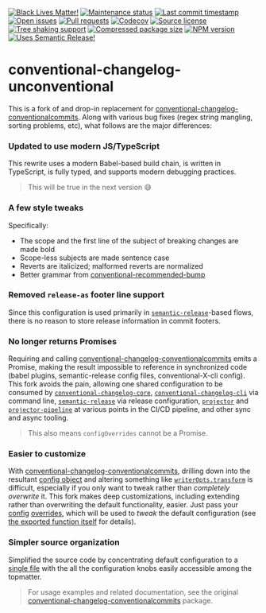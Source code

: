 <!-- prettier-ignore-start -->

<!-- badges-start -->

[![Black Lives Matter!][badge-blm]][link-blm]
[![Maintenance status][badge-maintenance]][link-repo]
[![Last commit timestamp][badge-last-commit]][link-repo]
[![Open issues][badge-issues]][link-issues]
[![Pull requests][badge-pulls]][link-pulls]
[![Codecov][badge-codecov]][link-codecov]
[![Source license][badge-license]][link-license]
[![Tree shaking support][badge-tree-shaking]][link-bundlephobia]
[![Compressed package size][badge-size]][link-bundlephobia]
[![NPM version][badge-npm]][link-npm]
[![Uses Semantic Release!][badge-semantic-release]][link-semantic-release]

<!-- badges-end -->

<!-- prettier-ignore-end -->

# conventional-changelog-unconventional

This is a fork of and drop-in replacement for
[conventional-changelog-conventionalcommits](https://www.npmjs.com/package/conventional-changelog-conventionalcommits).
Along with various bug fixes (regex string mangling, sorting problems, etc),
what follows are the major differences:

### Updated to use modern JS/TypeScript

This rewrite uses a modern Babel-based build chain, is written in TypeScript, is
fully typed, and supports modern debugging practices.

> This will be true in the next version 😅

### A few style tweaks

Specifically:

- The scope and the first line of the subject of breaking changes are made bold
- Scope-less subjects are made sentence case
- Reverts are italicized; malformed reverts are normalized
- Better grammar from
  [conventional-recommended-bump](https://www.npmjs.com/package/conventional-recommended-bump)

### Removed `release-as` footer line support

Since this configuration is used primarily in
[`semantic-release`](https://www.npmjs.com/package/semantic-release)-based
flows, there is no reason to store release information in commit footers.

### No longer returns Promises

Requiring and calling
[conventional-changelog-conventionalcommits](https://github.com/conventional-changelog/conventional-changelog/tree/master/packages/conventional-changelog-conventionalcommits)
emits a Promise, making the result impossible to reference in synchronized code
(babel plugins, semantic-release config files, conventional-X-cli config). This
fork avoids the pain, allowing one shared configuration to be consumed by
[`conventional-changelog-core`](https://www.npmjs.com/package/conventional-changelog-core),
[`conventional-changelog-cli`](https://www.npmjs.com/package/conventional-changelog-cli)
via command line,
[`semantic-release`](https://www.npmjs.com/package/semantic-release) via release
configuration, [`projector`](https://www.npmjs.com/package/@xunnamius/projector)
and
[`projector-pipeline`](https://www.npmjs.com/package/@xunnamius/projector-pipeline)
at various points in the CI/CD pipeline, and other sync and async tooling.

> This also means `configOverrides` cannot be a Promise.

### Easier to customize

With
[conventional-changelog-conventionalcommits](https://github.com/conventional-changelog/conventional-changelog/tree/master/packages/conventional-changelog-conventionalcommits),
drilling down into the resultant
[config object](https://github.com/conventional-changelog/conventional-changelog/tree/master/packages/conventional-changelog-core#config)
and altering something like
[`writerOpts.transform`](https://github.com/conventional-changelog-archived-repos/conventional-changelog-writer#transform)
is difficult, especially if you only want to tweak rather than _completely
overwrite_ it. This fork makes deep customizations, including extending rather
than overwriting the default functionality, easier. Just pass your
[config](https://github.com/conventional-changelog/conventional-changelog-config-spec)
[overrides](https://github.com/conventional-changelog/conventional-changelog/tree/master/packages/conventional-changelog-core#config),
which will be used to _tweak_ the default configuration (see
[the exported function itself](https://github.com/Xunnamius/conventional-changelog-unconventional/blob/main/index.js#L8)
for details).

### Simpler source organization

Simplified the source code by concentrating default configuration to a
[single file](./defaults.js) with the all the configuration knobs easily
accessible among the topmatter.

> For usage examples and related documentation, see the original
> [conventional-changelog-conventionalcommits](https://www.npmjs.com/package/conventional-changelog-conventionalcommits)
> package.

[badge-blm]: https://api.ergodark.com/badges/blm 'Join the movement!'
[link-blm]: https://secure.actblue.com/donate/ms_blm_homepage_2019
[badge-maintenance]:
  https://img.shields.io/maintenance/active/2021
  'Is this package maintained?'
[link-repo]: https://github.com/xunnamius/conventional-changelog-unconventional
[badge-last-commit]:
  https://img.shields.io/github/last-commit/xunnamius/conventional-changelog-unconventional
  'Latest commit timestamp'
[badge-issues]:
  https://isitmaintained.com/badge/open/Xunnamius/conventional-changelog-unconventional.svg
  'Open issues as a percentage of total issues'
[link-issues]:
  https://github.com/Xunnamius/conventional-changelog-unconventional/issues?q=
[badge-pulls]:
  https://img.shields.io/github/issues-pr/xunnamius/conventional-changelog-unconventional
  'Open pull requests'
[link-pulls]:
  https://github.com/xunnamius/conventional-changelog-unconventional/pulls
[badge-codecov]:
  https://codecov.io/gh/Xunnamius/conventional-changelog-unconventional/branch/main/graph/badge.svg?token=HWRIOBAAPW
  'Is this package well-tested?'
[link-codecov]:
  https://codecov.io/gh/Xunnamius/conventional-changelog-unconventional
[badge-license]:
  https://img.shields.io/npm/l/conventional-changelog-unconventional
  "This package's source license"
[link-license]:
  https://github.com/Xunnamius/conventional-changelog-unconventional/blob/main/LICENSE
[badge-npm]:
  https://api.ergodark.com/badges/npm-pkg-version/conventional-changelog-unconventional
  'Install this package using npm or yarn!'
[link-npm]: https://www.npmjs.com/package/conventional-changelog-unconventional
[badge-semantic-release]:
  https://img.shields.io/badge/%20%20%F0%9F%93%A6%F0%9F%9A%80-semantic--release-e10079.svg
  'This repo practices continuous integration and deployment!'
[link-semantic-release]: https://github.com/semantic-release/semantic-release
[badge-size]:
  https://badgen.net/bundlephobia/minzip/conventional-changelog-unconventional
[badge-tree-shaking]:
  https://badgen.net/bundlephobia/tree-shaking/conventional-changelog-unconventional
  'Is this package optimized for Webpack?'
[link-bundlephobia]:
  https://bundlephobia.com/result?p=conventional-changelog-unconventional
  'Package size (minified and gzipped)'
